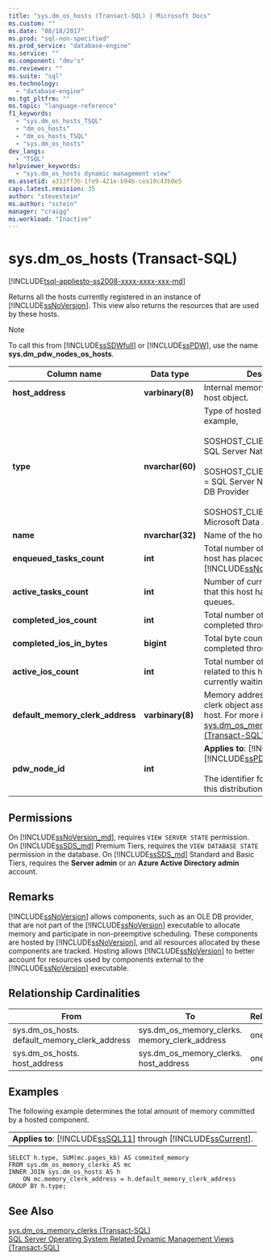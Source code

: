 ```yaml
---
title: "sys.dm_os_hosts (Transact-SQL) | Microsoft Docs"
ms.custom: ""
ms.date: "08/18/2017"
ms.prod: "sql-non-specified"
ms.prod_service: "database-engine"
ms.service: ""
ms.component: "dmv's"
ms.reviewer: ""
ms.suite: "sql"
ms.technology: 
  - "database-engine"
ms.tgt_pltfrm: ""
ms.topic: "language-reference"
f1_keywords: 
  - "sys.dm_os_hosts_TSQL"
  - "dm_os_hosts"
  - "dm_os_hosts_TSQL"
  - "sys.dm_os_hosts"
dev_langs: 
  - "TSQL"
helpviewer_keywords: 
  - "sys.dm_os_hosts dynamic management view"
ms.assetid: a313ff3b-1fe9-421e-b94b-cea19c43b0e5
caps.latest.revision: 35
author: "stevestein"
ms.author: "sstein"
manager: "craigg"
ms.workload: "Inactive"
---
```

# sys.dm_os_hosts (Transact-SQL)
[!INCLUDE[tsql-appliesto-ss2008-xxxx-xxxx-xxx-md](../../includes/tsql-appliesto-ss2008-xxxx-xxxx-xxx-md.md)]

  Returns all the hosts currently registered in an instance of [!INCLUDE[ssNoVersion](../../includes/ssnoversion-md.md)]. This view also returns the resources that are used by these hosts.  
  
> [!NOTE]  
>  To call this from [!INCLUDE[ssSDWfull](../../includes/sssdwfull-md.md)] or [!INCLUDE[ssPDW](../../includes/sspdw-md.md)], use the name **sys.dm_pdw_nodes_os_hosts**.  
  
|Column name|Data type|Description|  
|-----------------|---------------|-----------------|  
|**host_address**|**varbinary(8)**|Internal memory address of the host object.|  
|**type**|**nvarchar(60)**|Type of hosted component. For example,<br /><br /> SOSHOST_CLIENTID_SERVERSNI= SQL Server Native Interface<br /><br /> SOSHOST_CLIENTID_SQLOLEDB = SQL Server Native Client OLE DB Provider<br /><br /> SOSHOST_CLIENTID_MSDART = Microsoft Data Access Run Time|  
|**name**|**nvarchar(32)**|Name of the host.|  
|**enqueued_tasks_count**|**int**|Total number of tasks that this host has placed onto queues in [!INCLUDE[ssNoVersion](../../includes/ssnoversion-md.md)].|  
|**active_tasks_count**|**int**|Number of currently running tasks that this host has placed onto queues.|  
|**completed_ios_count**|**int**|Total number of I/Os issued and completed through this host.|  
|**completed_ios_in_bytes**|**bigint**|Total byte count of the I/Os completed through this host.|  
|**active_ios_count**|**int**|Total number of I/O requests related to this host that are currently waiting to complete.|  
|**default_memory_clerk_address**|**varbinary(8)**|Memory address of the memory clerk object associated with this host. For more information, see [sys.dm_os_memory_clerks &#40;Transact-SQL&#41;](../../relational-databases/system-dynamic-management-views/sys-dm-os-memory-clerks-transact-sql.md).|  
|**pdw_node_id**|**int**|**Applies to**: [!INCLUDE[ssSDWfull](../../includes/sssdwfull-md.md)], [!INCLUDE[ssPDW](../../includes/sspdw-md.md)]<br /><br /> The identifier for the node that this distribution is on.|  
  
## Permissions  
On [!INCLUDE[ssNoVersion_md](../../includes/ssnoversion-md.md)], requires `VIEW SERVER STATE` permission.   
On [!INCLUDE[ssSDS_md](../../includes/sssds-md.md)] Premium Tiers, requires the `VIEW DATABASE STATE` permission in the database. On [!INCLUDE[ssSDS_md](../../includes/sssds-md.md)] Standard and Basic Tiers, requires the  **Server admin** or an **Azure Active Directory admin** account.  
  
## Remarks  
 [!INCLUDE[ssNoVersion](../../includes/ssnoversion-md.md)] allows components, such as an OLE DB provider, that are not part of the [!INCLUDE[ssNoVersion](../../includes/ssnoversion-md.md)] executable to allocate memory and participate in non-preemptive scheduling. These components are hosted by [!INCLUDE[ssNoVersion](../../includes/ssnoversion-md.md)], and all resources allocated by these components are tracked. Hosting allows [!INCLUDE[ssNoVersion](../../includes/ssnoversion-md.md)] to better account for resources used by components external to the [!INCLUDE[ssNoVersion](../../includes/ssnoversion-md.md)] executable.  
  
## Relationship Cardinalities  
  
|From|To|Relationship|  
|----------|--------|------------------|  
|sys.dm_os_hosts. default_memory_clerk_address|sys.dm_os_memory_clerks. memory_clerk_address|one to one|  
|sys.dm_os_hosts. host_address|sys.dm_os_memory_clerks. host_address|one to one|  
  
## Examples  
 The following example determines the total amount of memory committed by a hosted component.  
  
||  
|-|  
|**Applies to**: [!INCLUDE[ssSQL11](../../includes/sssql11-md.md)] through [!INCLUDE[ssCurrent](../../includes/sscurrent-md.md)].|  
  
```  
SELECT h.type, SUM(mc.pages_kb) AS commited_memory  
FROM sys.dm_os_memory_clerks AS mc   
INNER JOIN sys.dm_os_hosts AS h   
    ON mc.memory_clerk_address = h.default_memory_clerk_address  
GROUP BY h.type;  
```  
  
## See Also  

 [sys.dm_os_memory_clerks &#40;Transact-SQL&#41;](../../relational-databases/system-dynamic-management-views/sys-dm-os-memory-clerks-transact-sql.md)   
 [SQL Server Operating System Related Dynamic Management Views &#40;Transact-SQL&#41;](../../relational-databases/system-dynamic-management-views/sql-server-operating-system-related-dynamic-management-views-transact-sql.md)  
  
  


